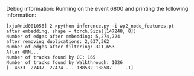 Debug information:
Running on the event 6800 and printing the following information:
```text
[xju@nid001056] 2 >python inference.py -i wp2_node_features.pt
after embedding, shape = torch.Size([147248, 8])
Number of edges after embedding: 5,274,724
after removing duplications: 2,637,362
Number of edges after filtering: 311,653
After GNN...
Number of tracks found by CC: 165
Number of tracks found by Walkthrough: 1026
[  4633  27437  27474 ... 138582 138587     -1]
```
